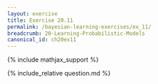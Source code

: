 ```yaml
---
layout: exercise
title: Exercise 20.11
permalink: /bayesian-learning-exercises/ex_11/
breadcrumb: 20-Learning-Probabilistic-Models
canonical_id: ch20ex11
---
```


{% include mathjax_support %}
<div id="hiddden">{% include_relative question.md %}</div>